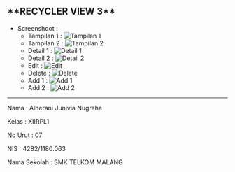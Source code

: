 <h2>**RECYCLER VIEW 3**</h2>
 
 - Screenshoot :
      - Tampilan 1 : ![Tampilan 1](https://cloud.githubusercontent.com/assets/22019277/19958410/811a2f3e-a1d1-11e6-8603-d3bbee313093.png)
      - Tampilan 2 : ![Tampilan 2](https://cloud.githubusercontent.com/assets/22019277/19958411/818027ee-a1d1-11e6-8196-e6feb912cbeb.png)
      - Detail 1   : ![Detail 1](https://cloud.githubusercontent.com/assets/22019277/19958407/81118a64-a1d1-11e6-935f-3bcc1e01f1dc.png)
      - Detail 2   : ![Detail 2](https://cloud.githubusercontent.com/assets/22019277/19958408/81156c92-a1d1-11e6-8cb2-79fb9aa30c44.png)
      - Edit       : ![Edit](https://cloud.githubusercontent.com/assets/22019277/19958409/811631c2-a1d1-11e6-9e31-c1a32a0b44ac.png)
      - Delete     : ![Delete](https://cloud.githubusercontent.com/assets/22019277/19958406/80e58d74-a1d1-11e6-94a1-f9f1de7ae405.png)
      - Add 1      : ![Add 1](https://cloud.githubusercontent.com/assets/22019277/19958402/80a787cc-a1d1-11e6-9229-edd7f8460221.png)
      - Add 2      : ![Add 2](https://cloud.githubusercontent.com/assets/22019277/19958405/80e30c02-a1d1-11e6-90aa-eb553cf84959.png)
___________________________________________________________________________________________________________________________________________

  Nama : Alherani Junivia Nugraha
 
  Kelas : XIIRPL1
 
  No Urut : 07
 
  NIS : 4282/1180.063
 
  Nama Sekolah : SMK TELKOM MALANG
